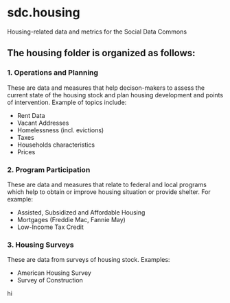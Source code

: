 # sdc.housing 
Housing-related data and metrics for the Social Data Commons
## The housing folder is organized as follows:
### 1. Operations and Planning
These are data and measures that help decison-makers to assess the current state of the housing stock and plan housing development and points of intervention. Example of topics include:
- Rent Data
- Vacant Addresses
- Homelessness (incl. evictions)
- Taxes
- Households characteristics
- Prices
### 2. Program Participation
These are data and measures that relate to federal and local programs which help to obtain or improve housing situation or provide shelter. For example:   
- Assisted, Subsidized and Affordable Housing
- Mortgages (Freddie Mac, Fannie May)
- Low-Income Tax Credit
### 3. Housing Surveys
These are data from surveys of housing stock. Examples:
- American Housing Survey
- Survey of Construction

hi
